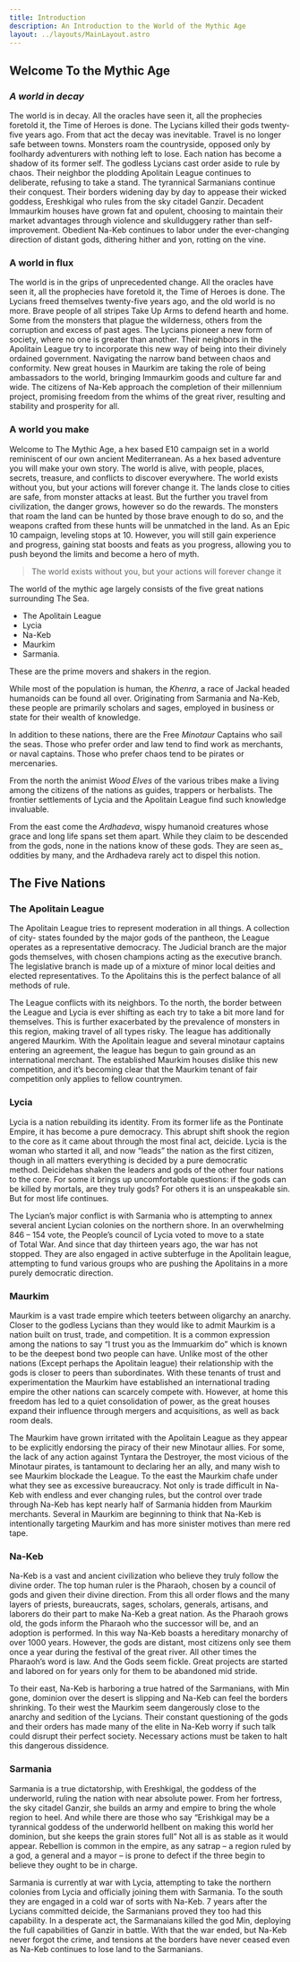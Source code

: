 ```yaml
---
title: Introduction
description: An Introduction to the World of the Mythic Age
layout: ../layouts/MainLayout.astro
---
```

## Welcome To the Mythic Age

### _A world in decay_

The world is in decay. All the oracles have seen it, all the prophecies foretold it, the Time of Heroes is done. The Lycians killed their gods twenty-five years ago. From that act the decay was inevitable. Travel is no longer safe between towns. Monsters roam the countryside, opposed only by foolhardy adventurers with nothing left to lose. Each nation has become a shadow of its former self. The godless Lycians cast order aside to rule by chaos. Their neighbor the plodding Apolitain League continues to deliberate, refusing to take a stand. The tyrannical Sarmanians continue their conquest. Their borders widening day by day to appease their wicked goddess, Ereshkigal who rules from the sky citadel Ganzir. Decadent Immaurkim houses have grown fat and opulent, choosing to maintain their market advantages through violence and skullduggery rather than self-improvement. Obedient Na-Keb continues to labor under the ever-changing direction of distant gods, dithering hither and yon, rotting on the vine.

### A world in flux

The world is in the grips of unprecedented change. All the oracles have seen it, all the prophecies have foretold it, the Time of Heroes is done. The Lycians freed themselves twenty-five years ago, and the old world is no more. Brave people of all stripes Take Up Arms to defend hearth and home. Some from the monsters that plague the wilderness, others from the corruption and excess of past ages. The Lycians pioneer a new form of society, where no one is greater than another. Their neighbors in the Apolitain League try to incorporate this new way of being into their divinely ordained government. Navigating the narrow band between chaos and conformity. New great houses in Maurkim are taking the role of being ambassadors to the world, bringing Immaurkim goods and culture far and wide. The citizens of Na-Keb approach the completion of their millennium project, promising freedom from the whims of the great river, resulting and stability and prosperity for all.

### A world you make

Welcome to The Mythic Age, a hex based E10 campaign set in a world reminiscent of our own ancient Mediterranean. As a hex based adventure you will make your own story. The world is alive, with people, places, secrets, treasure, and conflicts to discover everywhere. The world exists without you, but your actions will forever change it. The lands close to cities are safe, from monster attacks at least. But the further you travel from civilization, the danger grows, however so do the rewards. The monsters that roam the land can be hunted by those brave enough to do so, and the weapons crafted from these hunts will be unmatched in the land. As an Epic 10 campaign, leveling stops at 10. However, you will still gain experience and progress, gaining stat boosts and feats as you progress, allowing you to push beyond the limits and become a hero of myth.

> The world exists without you, but your actions will forever change it

The world of the mythic age largely consists of the five great nations surrounding The Sea.

-   The Apolitain League
-   Lycia
-   Na-Keb
-   Maurkim
-   Sarmania.

These are the prime movers and shakers in the region.

While most of the population is human, the _Khenra_, a race of Jackal headed humanoids can be found all over. Originating from Sarmania and Na-Keb, these people are primarily scholars and sages, employed in business or state for their wealth of knowledge.

In addition to these nations, there are the Free _Minotaur_ Captains who sail the seas. Those who prefer order and law tend to find work as merchants, or naval captains. Those who prefer chaos tend to be pirates or mercenaries.

From the north the animist _Wood Elves_ of the various tribes make a living among the citizens of the nations as guides, trappers or herbalists. The frontier settlements of Lycia and the Apolitain League find such knowledge invaluable.

From the east come the _Ardhadeva_, wispy humanoid creatures whose grace and long life spans set them apart. While they claim to be descended from the gods, none in the nations know of these gods. They are seen as_ oddities by many, and the Ardhadeva rarely act to dispel this notion.

## The Five Nations

### **The Apolitain League** 
The Apolitain League tries to represent moderation in all things. A collection of city- states founded by the major gods of the pantheon, the League operates as a representative democracy. The Judicial branch are the major gods themselves, with chosen champions acting as the executive branch. The legislative branch is made up of a mixture of minor local deities and elected representatives. To the Apolitains this is the perfect balance of all methods of rule.

The League conflicts with its neighbors. To the north, the border between the League and Lycia is ever shifting as each try to take a bit more land for themselves. This is further exacerbated by the prevalence of monsters in this region, making travel of all types risky. The league has additionally angered Maurkim. With the Apolitain league and several minotaur captains entering an agreement, the league has begun to gain ground as an international merchant. The established Maurkim houses dislike this new competition, and it’s becoming clear that the Maurkim tenant of fair competition only applies to fellow countrymen.

### **Lycia** 
Lycia is a nation rebuilding its identity. From its former life as the Pontinate Empire, it has become a pure democracy. This abrupt shift shook the region to the core as it came about through the most final act, deicide. Lycia is the woman who started it all, and now “leads” the nation as the first citizen, though in all matters everything is decided by a pure democratic method. Deicidehas shaken the leaders and gods of the other four nations to the core. For some it brings up uncomfortable questions: if the gods can be killed by mortals, are they truly gods? For others it is an unspeakable sin. But for most life continues.

The Lycian’s major conflict is with Sarmania who is attempting to annex several ancient Lycian colonies on the northern shore. In an overwhelming 846 – 154 vote, the People’s council of Lycia voted to move to a state of Total War. And since that day thirteen years ago, the war has not stopped. They are also engaged in active subterfuge in the Apolitain league, attempting to fund various groups who are pushing the Apolitains in a more purely democratic direction.

### **Maurkim** 
Maurkim is a vast trade empire which teeters between oligarchy an anarchy. Closer to the godless Lycians than they would like to admit Maurkim is a nation built on trust, trade, and competition. It is a common expression among the nations to say “I trust you as the Immuarkim do” which is known to be the deepest bond two people can have. Unlike most of the other nations (Except perhaps the Apolitain league) their relationship with the gods is closer to peers than subordinates. With these tenants of trust and experimentation the Maurkim have established an international trading empire the other nations can scarcely compete with. However, at home this freedom has led to a quiet consolidation of power, as the great houses expand their influence through mergers and acquisitions, as well as back room deals.

The Maurkim have grown irritated with the Apolitain League as they appear to be explicitly endorsing the piracy of their new Minotaur allies. For some, the lack of any action against Tyntara the Destroyer, the most vicious of the Minotaur pirates, is tantamount to declaring her an ally, and many wish to see Maurkim blockade the League. To the east the Maurkim chafe under what they see as excessive bureaucracy. Not only is trade difficult in Na-Keb with endless and ever changing rules, but the control over trade through Na-Keb has kept nearly half of Sarmania hidden from Maurkim merchants. Several in Maurkim are beginning to think that Na-Keb is intentionally targeting Maurkim and has more sinister motives than mere red tape.

### **Na-Keb** 
Na-Keb is a vast and ancient civilization who believe they truly follow the divine order. The top human ruler is the Pharaoh, chosen by a council of gods and given their divine direction. From this all order flows and the many layers of priests, bureaucrats, sages, scholars, generals, artisans, and laborers do their part to make Na-Keb a great nation. As the Pharaoh grows old, the gods inform the Pharaoh who the successor will be, and an adoption is performed. In this way Na-Keb boasts a hereditary monarchy of over 1000 years. However, the gods are distant, most citizens only see them once a year during the festival of the great river. All other times the Pharaoh’s word is law. And the Gods seem fickle. Great projects are started and labored on for years only for them to be abandoned mid stride.

To their east, Na-Keb is harboring a true hatred of the Sarmanians, with Min gone, dominion over the desert is slipping and Na-Keb can feel the borders shrinking. To their west the Maurkim seem dangerously close to the anarchy and sedition of the Lycians. Their constant questioning of the gods and their orders has made many of the elite in Na-Keb worry if such talk could disrupt their perfect society. Necessary actions must be taken to halt this dangerous dissidence.

### **Sarmania** 
Sarmania is a true dictatorship, with Ereshkigal, the goddess of the underworld, ruling the nation with near absolute power. From her fortress, the sky citadel Ganzir, she builds an army and empire to bring the whole region to heel. And while there are those who say “Erishkigal may be a tyrannical goddess of the underworld hellbent on making this world her dominion, but she keeps the grain stores full” Not all is as stable as it would appear. Rebellion is common in the empire, as any satrap – a region ruled by a god, a general and a mayor – is prone to defect if the three begin to believe they ought to be in charge.

Sarmania is currently at war with Lycia, attempting to take the northern colonies from Lycia and officially joining them with Sarmania. To the south they are engaged in a cold war of sorts with Na-Keb. 7 years after the Lycians committed deicide, the Sarmanians proved they too had this capability. In a desperate act, the Sarmanaians killed the god Min, deploying the full capabilities of Ganzir in battle. With that the war ended, but Na-Keb never forgot the crime, and tensions at the borders have never ceased even as Na-Keb continues to lose land to the Sarmanians.
